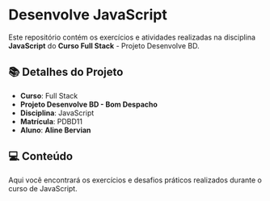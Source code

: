 # **Desenvolve JavaScript**

Este repositório contém os exercícios e atividades realizadas na disciplina **JavaScript** do **Curso Full Stack** - Projeto Desenvolve BD.

## 📚 Detalhes do Projeto

- **Curso**: Full Stack  
- **Projeto Desenvolve BD - Bom Despacho**
- **Disciplina**: JavaScript
- **Matrícula**: PDBD11  
- **Aluno**: **Aline Bervian**

## 💻 Conteúdo

Aqui você encontrará os exercícios e desafios práticos realizados durante o curso de JavaScript.
